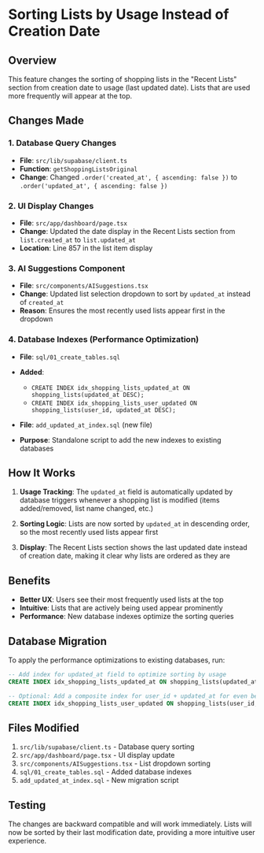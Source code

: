 # Sorting Lists by Usage Instead of Creation Date

## Overview
This feature changes the sorting of shopping lists in the "Recent Lists" section from creation date to usage (last updated date). Lists that are used more frequently will appear at the top.

## Changes Made

### 1. Database Query Changes
- **File**: `src/lib/supabase/client.ts`
- **Function**: `getShoppingListsOriginal`
- **Change**: Changed `.order('created_at', { ascending: false })` to `.order('updated_at', { ascending: false })`

### 2. UI Display Changes
- **File**: `src/app/dashboard/page.tsx`
- **Change**: Updated the date display in the Recent Lists section from `list.created_at` to `list.updated_at`
- **Location**: Line 857 in the list item display

### 3. AI Suggestions Component
- **File**: `src/components/AISuggestions.tsx`
- **Change**: Updated list selection dropdown to sort by `updated_at` instead of `created_at`
- **Reason**: Ensures the most recently used lists appear first in the dropdown

### 4. Database Indexes (Performance Optimization)
- **File**: `sql/01_create_tables.sql`
- **Added**: 
  - `CREATE INDEX idx_shopping_lists_updated_at ON shopping_lists(updated_at DESC);`
  - `CREATE INDEX idx_shopping_lists_user_updated ON shopping_lists(user_id, updated_at DESC);`

- **File**: `add_updated_at_index.sql` (new file)
- **Purpose**: Standalone script to add the new indexes to existing databases

## How It Works

1. **Usage Tracking**: The `updated_at` field is automatically updated by database triggers whenever a shopping list is modified (items added/removed, list name changed, etc.)

2. **Sorting Logic**: Lists are now sorted by `updated_at` in descending order, so the most recently used lists appear first

3. **Display**: The Recent Lists section shows the last updated date instead of creation date, making it clear why lists are ordered as they are

## Benefits

- **Better UX**: Users see their most frequently used lists at the top
- **Intuitive**: Lists that are actively being used appear prominently
- **Performance**: New database indexes optimize the sorting queries

## Database Migration

To apply the performance optimizations to existing databases, run:

```sql
-- Add index for updated_at field to optimize sorting by usage
CREATE INDEX idx_shopping_lists_updated_at ON shopping_lists(updated_at DESC);

-- Optional: Add a composite index for user_id + updated_at for even better performance
CREATE INDEX idx_shopping_lists_user_updated ON shopping_lists(user_id, updated_at DESC);
```

## Files Modified

1. `src/lib/supabase/client.ts` - Database query sorting
2. `src/app/dashboard/page.tsx` - UI display update
3. `src/components/AISuggestions.tsx` - List dropdown sorting
4. `sql/01_create_tables.sql` - Added database indexes
5. `add_updated_at_index.sql` - New migration script

## Testing

The changes are backward compatible and will work immediately. Lists will now be sorted by their last modification date, providing a more intuitive user experience.